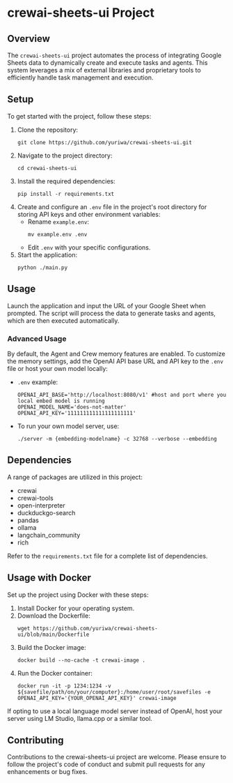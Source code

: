 # crewai-sheets-ui Project

## Overview
The `crewai-sheets-ui` project automates the process of integrating Google Sheets data to dynamically create and execute tasks and agents. This system leverages a mix of external libraries and proprietary tools to efficiently handle task management and execution.

## Setup
To get started with the project, follow these steps:
1. Clone the repository:
   ```
   git clone https://github.com/yuriwa/crewai-sheets-ui.git
   ```
2. Navigate to the project directory:
   ```
   cd crewai-sheets-ui
   ```
3. Install the required dependencies:
   ```
   pip install -r requirements.txt
   ```
4. Create and configure an `.env` file in the project's root directory for storing API keys and other environment variables:
   - Rename `example.env`:
     ```
     mv example.env .env
     ```
   - Edit `.env` with your specific configurations.
5. Start the application:
   ```
   python ./main.py
   ```

## Usage
Launch the application and input the URL of your Google Sheet when prompted. The script will process the data to generate tasks and agents, which are then executed automatically.

### Advanced Usage
By default, the Agent and Crew memory features are enabled. To customize the memory settings, add the OpenAI API base URL and API key to the `.env` file or host your own model locally:
- `.env` example:
  ```
  OPENAI_API_BASE='http://localhost:8080/v1' #host and port where you local embed model is running
  OPENAI_MODEL_NAME='does-not-matter'
  OPENAI_API_KEY='111111111111111111111'
  ```
- To run your own model server, use:
  ```
  ./server -m {embedding-modelname} -c 32768 --verbose --embedding
  ```

## Dependencies
A range of packages are utilized in this project:
- crewai
- crewai-tools
- open-interpreter
- duckduckgo-search
- pandas
- ollama
- langchain_community
- rich

Refer to the `requirements.txt` file for a complete list of dependencies.

## Usage with Docker
Set up the project using Docker with these steps:
1. Install Docker for your operating system.
2. Download the Dockerfile:
   ```
   wget https://github.com/yuriwa/crewai-sheets-ui/blob/main/Dockerfile
   ```
3. Build the Docker image:
   ```
   docker build --no-cache -t crewai-image .
   ```
4. Run the Docker container:
   ```
   docker run -it -p 1234:1234 -v ${savefile/path/on/your/computer}:/home/user/root/savefiles -e OPENAI_API_KEY='{YOUR_OPENAI_API_KEY}' crewai-image
   ```

If opting to use a local language model server instead of OpenAI, host your server using LM Studio, llama.cpp or a similar tool.

## Contributing
Contributions to the crewai-sheets-ui project are welcome. Please ensure to follow the project's code of conduct and submit pull requests for any enhancements or bug fixes.
